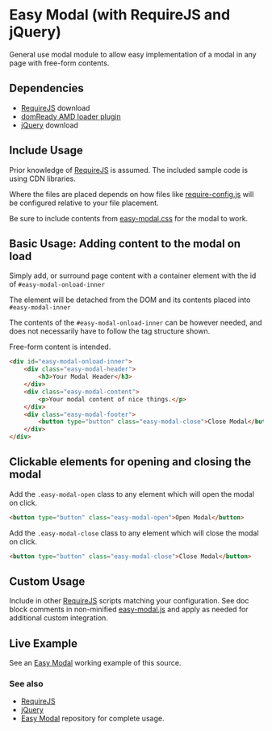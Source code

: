 # Easy Modal (with RequireJS and jQuery)
General use modal module to allow easy implementation of a modal in any page with free-form contents.

## Dependencies
- [RequireJS](https://requirejs.org/docs/download.html) download
- [domReady AMD loader plugin](https://github.com/requirejs/domReady)
- [jQuery](https://jquery.com/download/) download

## Include Usage
Prior knowledge of [RequireJS](https://requirejs.org/) is assumed. The included sample code is using CDN libraries.

Where the files are placed depends on how files like [require-config.js](https://github.com/KainGNX/easy-modal/src/js/config/require-config.js) will be configured relative to your file placement.

Be sure to include contents from [easy-modal.css](https://github.com/KainGNX/easy-modal/src/css/easy-modal.css) for the modal to work.

## Basic Usage: Adding content to the modal on load
Simply add, or surround page content with a container element with the id of `#easy-modal-onload-inner`

The element will be detached from the DOM and its contents placed into `#easy-modal-inner`

The contents of the `#easy-modal-onload-inner` can be however needed, and does not necessarily have to follow the tag structure shown.

Free-form content is intended.
```html
<div id="easy-modal-onload-inner">
    <div class="easy-modal-header">
        <h3>Your Modal Header</h3>
    </div>
    <div class="easy-modal-content">
        <p>Your modal content of nice things.</p>
    </div>
    <div class="easy-modal-footer">
        <button type="button" class="easy-modal-close">Close Modal</button>
    </div>
</div>
```

## Clickable elements for opening and closing the modal

Add the `.easy-modal-open` class to any element which will open the modal on click.
```html
<button type="button" class="easy-modal-open">Open Modal</button>
```
Add the `.easy-modal-close` class to any element which will close the modal on click.
```html
<button type="button" class="easy-modal-close">Close Modal</button>
```

## Custom Usage
Include in other [RequireJS](https://requirejs.org/) scripts matching your configuration. See doc block comments in non-minified [easy-modal.js](https://github.com/KainGNX/easy-modal/js/modules/easy-modal.js) and apply as needed for additional custom integration.

## Live Example
See an [Easy Modal](https://www.greaterdevelopment.com/showcase/easy-modal/) working example of this source.

### See also
- [RequireJS](https://requirejs.org/)
- [jQuery](https://jquery.com/)
- [Easy Modal](https://github.com/KainGNX/easy-modal) repository for complete usage.
